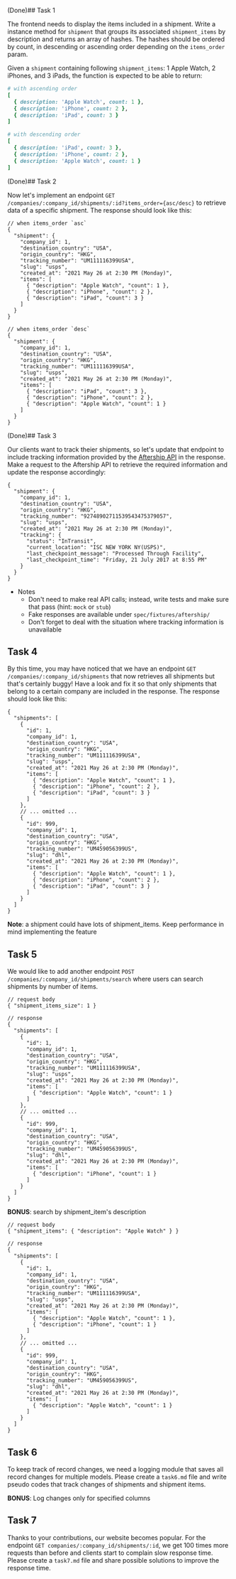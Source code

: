 (Done)## Task 1

The frontend needs to display the items included in a shipment. Write a instance method for `shipment` that groups its associated `shipment_items` by description and returns an array of hashes. The hashes should be ordered by count, in descending or ascending order depending on the `items_order` param.

Given a `shipment` containing following `shipment_items`: 1 Apple Watch, 2 iPhones, and 3 iPads, the function is expected to be able to return:

``` ruby
# with ascending order
[
  { description: 'Apple Watch', count: 1 },
  { description: 'iPhone', count: 2 },
  { description: 'iPad', count: 3 }
]

# with descending order
[
  { description: 'iPad', count: 3 },
  { description: 'iPhone', count: 2 },
  { description: 'Apple Watch', count: 1 }
]
```

(Done)## Task 2

Now let's implement an endpoint `GET /companies/:company_id/shipments/:id?items_order={asc/desc}` to retrieve data of a specific shipment. The response should look like this:

``` jsonc
// when items_order `asc`
{
  "shipment": {
    "company_id": 1,
    "destination_country": "USA",
    "origin_country": "HKG",
    "tracking_number": "UM111116399USA",
    "slug": "usps",
    "created_at": "2021 May 26 at 2:30 PM (Monday)",
    "items": [
      { "description": "Apple Watch", "count": 1 },
      { "description": "iPhone", "count": 2 },
      { "description": "iPad", "count": 3 }
    ]
  }
}

// when items_order `desc`
{
  "shipment": {
    "company_id": 1,
    "destination_country": "USA",
    "origin_country": "HKG",
    "tracking_number": "UM111116399USA",
    "slug": "usps",
    "created_at": "2021 May 26 at 2:30 PM (Monday)",
    "items": [
      { "description": "iPad", "count": 3 },
      { "description": "iPhone", "count": 2 },
      { "description": "Apple Watch", "count": 1 }
    ]
  }
}
```

(Done)## Task 3

Our clients want to track theier shipments, so let's update that endpoint to include tracking information provided by the [Aftership API](https:#developers.aftership.com/reference/overview) in the response. Make a request to the Aftership API to retrieve the required information and update the response accordingly:

``` jsonc
{
  "shipment": {
    "company_id": 1,
    "destination_country": "USA",
    "origin_country": "HKG",
    "tracking_number": "92748902711539543475379057",
    "slug": "usps",
    "created_at": "2021 May 26 at 2:30 PM (Monday)",
    "tracking": {
      "status": "InTransit",
      "current_location": "ISC NEW YORK NY(USPS)",
      "last_checkpoint_message": "Processed Through Facility",
      "last_checkpoint_time": "Friday, 21 July 2017 at 8:55 PM"
    }
  }
}
```

- Notes
  - Don't need to make real API calls; instead, write tests and make sure that pass (hint: `mock` or `stub`)
  - Fake responses are available under `spec/fixtures/aftership/`
  - Don't forget to deal with the situation where tracking information is unavailable

## Task 4

By this time, you may have noticed that we have an endpoint `GET /companies/:company_id/shipments` that now retrieves all shipments but that's certainly buggy! Have a look and fix it so that only shipments that belong to a certain company are included in the response. The response should look like this:

``` jsonc
{
  "shipments": [
    {
      "id": 1,
      "company_id": 1,
      "destination_country": "USA",
      "origin_country": "HKG",
      "tracking_number": "UM111116399USA",
      "slug": "usps",
      "created_at": "2021 May 26 at 2:30 PM (Monday)",
      "items": [
        { "description": "Apple Watch", "count": 1 },
        { "description": "iPhone", "count": 2 },
        { "description": "iPad", "count": 3 }
      ]
    },
    // ... omitted ...
    {
      "id": 999,
      "company_id": 1,
      "destination_country": "USA",
      "origin_country": "HKG",
      "tracking_number": "UM459056399US",
      "slug": "dhl",
      "created_at": "2021 May 26 at 2:30 PM (Monday)",
      "items": [
        { "description": "Apple Watch", "count": 1 },
        { "description": "iPhone", "count": 2 },
        { "description": "iPad", "count": 3 }
      ]
    }
  ]
}
```

**Note**: a shipment could have lots of shipment_items. Keep performance in mind implementing the feature

## Task 5

We would like to add another endpoint `POST /companies/:company_id/shipments/search` where users can search shipments by number of items.

``` jsonc
// request body
{ "shipment_items_size": 1 }

// response
{
  "shipments": [
    {
      "id": 1,
      "company_id": 1,
      "destination_country": "USA",
      "origin_country": "HKG",
      "tracking_number": "UM111116399USA",
      "slug": "usps",
      "created_at": "2021 May 26 at 2:30 PM (Monday)",
      "items": [
        { "description": "Apple Watch", "count": 1 }
      ]
    },
    // ... omitted ...
    {
      "id": 999,
      "company_id": 1,
      "destination_country": "USA",
      "origin_country": "HKG",
      "tracking_number": "UM459056399US",
      "slug": "dhl",
      "created_at": "2021 May 26 at 2:30 PM (Monday)",
      "items": [
        { "description": "iPhone", "count": 1 }
      ]
    }
  ]
}
```

**BONUS**: search by shipment_item's description

``` jsonc
// request body
{ "shipment_items": { "description": "Apple Watch" } }

// response
{
  "shipments": [
    {
      "id": 1,
      "company_id": 1,
      "destination_country": "USA",
      "origin_country": "HKG",
      "tracking_number": "UM111116399USA",
      "slug": "usps",
      "created_at": "2021 May 26 at 2:30 PM (Monday)",
      "items": [
        { "description": "Apple Watch", "count": 1 },
        { "description": "iPhone", "count": 1 }
      ]
    },
    // ... omitted ...
    {
      "id": 999,
      "company_id": 1,
      "destination_country": "USA",
      "origin_country": "HKG",
      "tracking_number": "UM459056399US",
      "slug": "dhl",
      "created_at": "2021 May 26 at 2:30 PM (Monday)",
      "items": [
        { "description": "Apple Watch", "count": 1 }
      ]
    }
  ]
}
```

## Task 6

To keep track of record changes, we need a logging module that saves all record changes for multiple models. Please create a `task6.md` file and write pseudo codes that track changes of shipments and shipment items.

**BONUS**: Log changes only for specified columns

## Task 7

Thanks to your contributions, our website becomes popular. For the endpoint `GET companies/:company_id/shipments/:id`, we get 100 times more requests than before and clients start to complain slow response time. Please create a `task7.md` file and share possible solutions to improve the response time.

